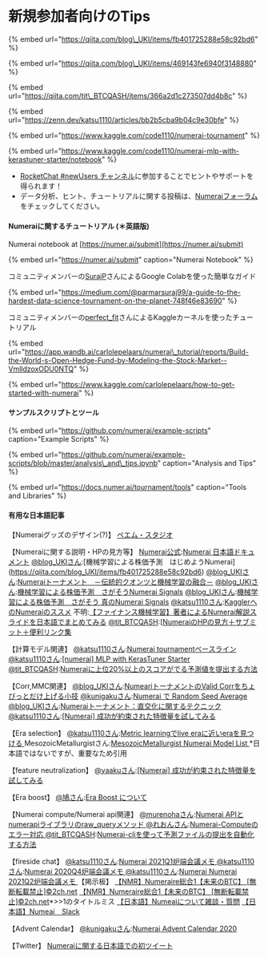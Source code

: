 # 新規参加者向けのTips

{% embed url="https://qiita.com/blog\_UKI/items/fb401725288e58c92bd6" %}

{% embed url="https://qiita.com/blog\_UKI/items/469143fe6940f3148880" %}

{% embed url="https://qiita.com/tit\_BTCQASH/items/366a2d1c273507dd4b8c" %}

{% embed url="https://zenn.dev/katsu1110/articles/bb2b5cba9b04c9e30bfe" %}

{% embed url="https://www.kaggle.com/code1110/numerai-tournament" %}

{% embed url="https://www.kaggle.com/code1110/numerai-mlp-with-kerastuner-starter/notebook" %}

* [RocketChat \#newUsers チャンネル](https://community.numer.ai/channel/newusers)に参加することでヒントやサポートを得られます！
* データ分析、ヒント、チュートリアルに関する投稿は、[Numeraiフォーラム](https://forum.numer.ai/)をチェックしてください。

#### Numeraiに関するチュートリアル \(＊英語版\)

Numerai notebook at [https://numer.ai/submit](https://numer.ai/submit)

{% embed url="https://numer.ai/submit" caption="Numerai Notebook" %}

コミュニティメンバーの[SurajP](https://numer.ai/surajp)さんによるGoogle Colabを使った簡単なガイド

{% embed url="https://medium.com/@parmarsuraj99/a-guide-to-the-hardest-data-science-tournament-on-the-planet-748f46e83690" %}

コミュニティメンバーの[perfect\_fit](https://numer.ai/perfect_fit)さんによるKaggleカーネルを使ったチュートリアル

{% embed url="https://app.wandb.ai/carlolepelaars/numerai\_tutorial/reports/Build-the-World-s-Open-Hedge-Fund-by-Modeling-the-Stock-Market--VmlldzoxODU0NTQ" %}

{% embed url="https://www.kaggle.com/carlolepelaars/how-to-get-started-with-numerai" %}

#### サンプルスクリプトとツール

{% embed url="https://github.com/numerai/example-scripts" caption="Example Scripts" %}

{% embed url="https://github.com/numerai/example-scripts/blob/master/analysis\_and\_tips.ipynb" caption="Analysis and Tips" %}

{% embed url="https://docs.numer.ai/tournament/tools" caption="Tools and Libraries" %}

#### 有用な日本語記事

【Numeraiグッズのデザイン(?)】
[ペエム・スタジオ](https://www.paihemestudio.com/)



【Numeraiに関する説明・HPの見方等】
[Numerai公式](https://numer.ai/tournament):[Numerai 日本語ドキュメント](https://jp.docs.numer.ai/)
[@blog_UKIさん](https://twitter.com/blog_uki):[機械学習による株価予測　はじめようNumerai]
(https://qiita.com/blog_UKI/items/fb401725288e58c92bd6)
[@blog_UKIさん](https://qiita.com/blog_UKI/items/469143fe6940f3148880):[Numeraiトーナメント　－伝統的クオンツと機械学習の融合－](https://qiita.com/blog_UKI/items/fb401725288e58c92bd6)
[@blog_UKIさん](https://twitter.com/blog_uki):[機械学習による株価予測　さがそうNumerai Signals](https://qiita.com/blog_UKI/items/adba89950c4f70c2167d)
[@blog_UKIさん](https://twitter.com/blog_uki):[機械学習による株価予測　さがそう 真のNumerai Signals](https://qiita.com/blog_UKI/items/6f044b41819f1f003426)
[@katsu1110さん](https://twitter.com/kk1110tt):[KagglerへのNumeraiのススメ](https://zenn.dev/katsu1110/articles/bb2b5cba9b04c9e30bfe)
不明:[【ファイナンス機械学習】著者によるNumerai解説スライドを日本語でまとめてみる](https://quantcollege.net/financial-machine-learning-numerai
)
[@tit_BTCQASH](https://twitter.com/tit_BTCQASH):[[NumeraiのHPの見方＋サブミット＋便利リンク集](https://qiita.com/tit_BTCQASH/items/366a2d1c273507dd4b8c)

【計算モデル関連】
[@katsu1110さん](https://twitter.com/kk1110tt):[Numerai tournamentベースライン](https://www.kaggle.com/code1110/numerai-tournament)
[@katsu1110さん](https://twitter.com/kk1110tt):[[numerai] MLP with KerasTuner Starter](https://www.kaggle.com/code1110/numerai-mlp-with-kerastuner-starter/notebook)
[@tit_BTCQASH](https://twitter.com/tit_BTCQASH):[Numeraiに上位20%以上のスコアがでる予測値を提出する方法
](https://qiita.com/tit_BTCQASH/items/4b321f06f7fea9709e05)

【Corr,MMC関連】
[@blog_UKIさん](https://twitter.com/blog_uki):[NumeariトーナメントのValid Corrをちょびっとだけ上げる小技](https://qiita.com/blog_UKI/private/c71ec4d34624afaf1a2d)
[@kunigakuさん](https://twitter.com/kunigaku):[Numerai で Random Seed Average](https://zenn.dev/kunigaku/articles/914efe9855ad2d8f487b)
[@blog_UKIさん](https://twitter.com/blog_uki):[Numeraiトーナメント：直交化に関するテクニック
](https://qiita.com/blog_UKI/private/fbf4520278569db8b880)[@katsu1110さん](https://twitter.com/kk1110tt):[[Numerai] 成功が約束された特徴量を試してみる
](https://zenn.dev/katsu1110/articles/0d96b293b547e0)

【Era selection】
[@katsu1110さん](https://twitter.com/kk1110tt):[Metric learningでlive eraに近いeraを見つける
](https://www.kaggle.com/code1110/numerai-metric-learning-and-live-era/notebook)MesozoicMetallurgistさん:[MesozoicMetallurgist Numerai Model List
](https://docs.google.com/document/d/19P_e8ahJUr6HbaOfFAmJSLXcXZWgzSj3lf_zyecBatM/edit)*日本語ではないですが、重要なため引用

【feature neutralization】
[@yaakuさん](https://twitter.com/yaaku123):[[Numerai] 成功が約束された特徴量を試してみる
](https://yaakublog.com/numerai-feature-neutralization)



【Era boost】
[@鳩さん](https://twitter.com/pegion_hole):[Era Boost について
](https://zenn.dev/ageonsen/articles/aab408111bf952)


【Numerai compute/Numerai api関連】
[@murenohaさん](https://twitter.com/murenoha):[Numerai APIとnumerapiライブラリのraw_queryメソッド
](https://qiita.com/murenoha/items/a64f4c6e473066b0ce22)[@れおんさん](https://twitter.com/reo3313):[Numerai-Computeのエラー対応
](https://reon777.com/2020/07/06/numerai-compute/)[@tit_BTCQASH](https://twitter.com/tit_BTCQASH):[Numerai-cliを使って予測ファイルの提出を自動化する方法
](https://qiita.com/tit_BTCQASH/items/fbcc9271c0a8977ff216
)

【fireside chat】
[@katsu1110さん](https://twitter.com/kk1110tt):[Numerai 2021Q1炉端会議メモ
](https://zenn.dev/katsu1110/articles/7cdf98af5d3b57)[@katsu1110さん](https://twitter.com/kk1110tt):[Numerai 2020Q4炉端会議メモ
](https://zenn.dev/katsu1110/articles/3fc47534cdc8c1807102)[@katsu1110さん](https://twitter.com/kk1110tt):[Numerai Numerai 2021Q2炉端会議メモ
](https://zenn.dev/katsu1110/articles/7ce69ccd5212fb
)
【掲示板】
[【NMR】Numeraire総合1【未来のBTC】 [無断転載禁止]©2ch.net](http://fate.5ch.net/test/read.cgi/cryptocoin/1498364863/
)
[【NMR】Numeraire総合1【未来のBTC】 [無断転載禁止]©2ch.net](https://fate.5ch.net/test/read.cgi/cryptocoin/1505348614/
)*>>1のタイトルミス
[【日本語】Numeaiについて雑談・質問](https://forum.numer.ai/t/numeai/1473/11
)
[【日本語】Numeai　Slack](https://t.co/05yh6pPy4T?amp=1)

【Advent Calendar】
[@kunigakuさん](https://twitter.com/kunigaku):[Numerai Advent Calendar 2020](https://adventar.org/calendars/5031
)

【Twitter】
[Numeraiに関する日本語での初ツイート](https://twitter.com/khyh_/status/683196065416220672)


